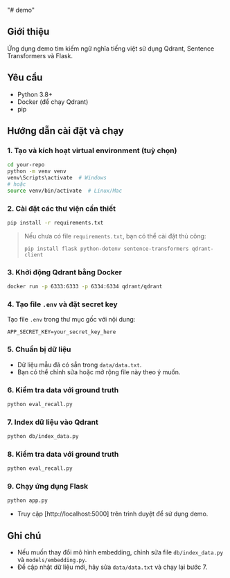 "# demo" 

## Giới thiệu
Ứng dụng demo tìm kiếm ngữ nghĩa tiếng việt sử dụng Qdrant, Sentence Transformers và Flask.

## Yêu cầu
- Python 3.8+
- Docker (để chạy Qdrant)
- pip

## Hướng dẫn cài đặt và chạy


### 1. Tạo và kích hoạt virtual environment (tuỳ chọn)
```bash
cd your-repo
python -m venv venv
venv\Scripts\activate  # Windows
# hoặc
source venv/bin/activate  # Linux/Mac
```

### 2. Cài đặt các thư viện cần thiết
```bash
pip install -r requirements.txt
```
> Nếu chưa có file `requirements.txt`, bạn có thể cài đặt thủ công:
> ```
> pip install flask python-dotenv sentence-transformers qdrant-client
> ```

### 3. Khởi động Qdrant bằng Docker
```bash
docker run -p 6333:6333 -p 6334:6334 qdrant/qdrant
```

### 4. Tạo file `.env` và đặt secret key
Tạo file `.env` trong thư mục gốc với nội dung:
```
APP_SECRET_KEY=your_secret_key_here
```

### 5. Chuẩn bị dữ liệu
- Dữ liệu mẫu đã có sẵn trong `data/data.txt`.
- Bạn có thể chỉnh sửa hoặc mở rộng file này theo ý muốn.

### 6. Kiểm tra data với ground truth
```bash
python eval_recall.py
```

### 7. Index dữ liệu vào Qdrant
```bash
python db/index_data.py
```

### 8. Kiểm tra data với ground truth
```bash
python eval_recall.py
```

### 9. Chạy ứng dụng Flask
```bash
python app.py
```
- Truy cập [http://localhost:5000] trên trình duyệt để sử dụng demo.

## Ghi chú
- Nếu muốn thay đổi mô hình embedding, chỉnh sửa file `db/index_data.py` và `models/embedding.py`.
- Để cập nhật dữ liệu mới, hãy sửa `data/data.txt` và chạy lại bước 7.